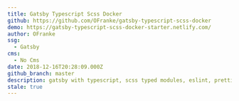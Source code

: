 ```yaml
---
title: Gatsby Typescript Scss Docker
github: https://github.com/OFranke/gatsby-typescript-scss-docker
demo: https://gatsby-typescript-scss-docker-starter.netlify.com/
author: OFranke
ssg:
  - Gatsby
cms:
  - No Cms
date: 2018-12-16T20:28:09.000Z
github_branch: master
description: gatsby with typescript, scss typed modules, eslint, prettier & husky, docker
stale: true
---
```

